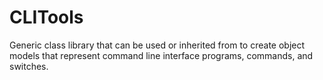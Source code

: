 # CLITools
Generic class library that can be used or inherited from to create object models that represent command line interface programs, commands, and switches.
